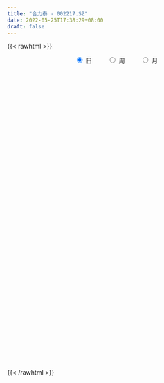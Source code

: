 ```yaml
---
title: "合力泰 - 002217.SZ"
date: 2022-05-25T17:38:29+08:00
draft: false
---
```

{{< rawhtml >}}
    <div style="text-align: center">
        <label style="padding: 1rem;"><input style="margin-right: .5rem" type="radio" name="period" value="D" checked onclick="period_change(this)">日</label>
        <label style="padding: 1rem;"><input style="margin-right: .5rem" type="radio" name="period" value="W" onclick="period_change(this)">周</label>
        <label style="padding: 1rem;"><input style="margin-right: .5rem" type="radio" name="period" value="M" onclick="period_change(this)">月</label>
    </div>
    <div id="chart" style="height: 700px;"></div> 
    <script type="text/javascript">
        const D_v = [324125.64,245985.88,166076.6,234805.6,201798.96,223865.96,178850.96,185901.34,180878.0,350614.13,278882.83,269349.76,351353.01,383219.74,851674.97,376524.95,427883.09,511786.15,764930.4300000001,564383.91,685663.2,391114.85,407056.85,464873.29,397886.84,293383.56,305907.98,228822.42,275827.8,283256.02,337334.53,374611.06,171970.55,164527.03,176061.75,192722.4,199106.0,192312.62,177906.0,232461.45,240661.05,217733.84,220794.0,342595.28,144317.28,237770.0,133100.36,262396.43,431393.86,627460.76,540226.14,413911.22,311196.09,292272.05,357419.88,291521.09,285408.73,210099.15,226001.27,280025.64,245383.11,283726.66,353130.86,465680.34,334903.33,248860.36,306219.98,300099.93,205547.04,207865.36,230311.47,233766.31,207013.04,277506.8,255712.34,217956.54,274881.54,249205.59,208189.0,250579.58,235639.24,268957.0,925254.9,609267.4,412960.33,529114.6899999999,401244.88,339659.74,532889.0,335838.94,251172.83,258759.43,370573.28,452346.1,177432.28,258279.0,162898.32,147320.14,320272.86,184593.0,128293.46,96309.85,120597.5,109554.97,113783.0,133905.38,190034.14,92245.7,136122.0,105281.0,193760.0,126491.58,104092.0,119384.25,137737.58,98372.58,120582.63,155971.99,108675.3,97125.0,196059.49,141301.06,141812.84,198073.0,197695.77,143959.25,183794.42,154142.04,186046.56,163780.26,158893.48,206733.15,269487.96,208140.0,181858.58,207116.78,195637.25,135278.34,177109.7,204577.87,199066.0,279071.51,173200.5,165212.0,152137.54,246187.66,212962.96,221827.54,234765.99,505800.58,390395.94,331144.64,355984.51,232681.0,221083.61,168430.0,232690.0,189325.04,354199.12,374062.42,256094.06,1306309.8300000001,3790643.6499999999,2832074.9500000002,1777648.3999999999,1383914.4099999999,1071776.79,1758932.1499999999,1165511.97,622176.76,942920.2,494972.87,472918.25,551487.78,318969.1,389063.89,289664.66,411668.88,345903.55,411662.72,325693.96,329787.41,217017.37,218246.0,232446.24,242910.91,158682.09,500349.87,328321.91,253752.14,523785.02,307805.18,293807.88,219868.09,233547.04,219923.64,342831.28,233832.98,339275.45,374583.73,205080.0,292774.32,302026.85,303843.75,316961.6,296074.94,192653.42,176694.26,153710.93,131754.0,170751.54,151611.74,133313.0,396858.0,193576.7,161030.41,176888.27,190138.0,197259.46,296727.44,233317.41,184990.0,120446.13,142021.05,229353.18,178870.77,185367.95,156393.67,196174.13,209717.46,345947.27,398099.5,320768.04,253190.65,371794.91,409663.72,203141.05,298354.68,247997.97,306428.66,189624.65,198252.73,134558.07,229968.33,204862.91,161401.36,243646.68,172260.58,226059.53,151617.58]
const D_histogram = [0.0,-0.0012763533,-0.0045592357,-0.0025355198,-0.0043059815,-0.0051610523,-0.0028330799,-0.0011783233,-0.0006677614,0.0035676354,0.0016112324,-0.0015744786,0.001021659,0.0026360885,0.0112026828,0.0128031483,0.0169442421,0.0230602269,0.0364226326,0.042056281,0.0341582179,0.028963919,0.0199269765,0.0191206796,0.0196428194,0.0151818666,0.0077968559,0.0034157025,-0.0058807519,-0.0094609867,-0.0086109838,-0.0177726589,-0.0218396792,-0.0275559048,-0.0313906544,-0.0280299718,-0.0234625016,-0.0202391287,-0.0192574087,-0.0158592253,-0.0123647948,-0.011517747,-0.0129863563,-0.0196288491,-0.0240158701,-0.0228754333,-0.0221071988,-0.0145421957,-0.0037187118,0.0124172754,0.0207980339,0.0174494628,0.011990355,0.0124871938,0.0141098919,0.0169592098,0.01273121,0.0093653194,0.0047803524,-0.0028919585,-0.0101760402,-0.0117063375,-0.0050561358,0.0025552937,0.0065353145,0.0061011743,-0.0015580604,-0.0082353705,-0.0100993636,-0.0126547907,-0.0122899095,-0.0139148119,-0.0141172709,-0.0114708506,-0.012894983,-0.0110228236,-0.0077958075,-0.0089764039,-0.0090081986,-0.0089359251,-0.0094200223,-0.0063769347,0.0108572908,0.022018168,0.0242698963,0.03161319,0.0295654218,0.0299677761,0.0279873651,0.0207244507,0.0181421839,0.012205907,0.0095561844,-0.0043181768,-0.0130035855,-0.0230571311,-0.0263686802,-0.0245826033,-0.0164481503,-0.0149344174,-0.0125103241,-0.0108905493,-0.0117495252,-0.011537619,-0.0112774931,-0.0122514299,-0.0126435212,-0.0119833751,-0.0125855303,-0.0107277374,-0.0156973309,-0.0201826697,-0.0189779447,-0.0129503438,-0.0124826143,-0.0097521835,-0.0076389719,-0.0021769286,0.0038263765,0.0066546265,0.0124347979,0.0165429457,0.0199882174,0.0240682006,0.0225336831,0.0226146015,0.0191850223,0.0175202487,0.0138180759,0.0109160104,0.0080045114,0.0033069513,-0.004824067,-0.0089262844,-0.0089915843,-0.0065027056,-0.0063576274,-0.0057601829,-0.0061737476,-0.0071852424,-0.007225754,-0.002171843,0.0007097558,0.0020771158,0.0036953199,0.0060156736,0.0086407734,0.0100232227,0.0105314876,0.017461126,0.0209925535,0.0240756086,0.0221939041,0.0185247953,0.0164382018,0.0128627082,0.0136175307,0.013825022,0.0161997762,0.0165806346,0.0137394719,0.0332471444,0.0682169391,0.0732370161,0.0711804637,0.0569758707,0.0453445394,0.0498723489,0.0373739517,0.0262610412,0.0037756972,-0.0131803752,-0.0276664309,-0.0461636542,-0.0533365954,-0.0644012932,-0.0656912758,-0.0568082498,-0.0450760477,-0.0346230277,-0.0267171792,-0.0258668054,-0.0243188757,-0.0223594488,-0.0170029749,-0.0161411063,-0.0136375243,-0.0006324579,0.0048727206,0.0079301246,0.0028931961,0.0006984665,-0.0008777219,-0.0032579469,-0.007286279,-0.0095671274,-0.0157167287,-0.0213802889,-0.0289462914,-0.0340512278,-0.0328011604,-0.0288350232,-0.0271377563,-0.035185991,-0.0316096501,-0.0259680966,-0.0179923075,-0.0127596205,-0.0069387746,-0.0023149588,-0.0037839433,-0.0045189094,-0.0034686262,-0.0096428314,-0.0097887398,-0.0099553291,-0.0081889278,-0.003370369,-0.003903635,-0.006478116,-0.0127349742,-0.0107320283,-0.0112906542,-0.0082943928,-0.0032081612,-0.0009003534,0.0040143018,0.0058288582,0.0036773956,0.0004208641,-0.0154839057,-0.0352564179,-0.0403818758,-0.0378806503,-0.0191567687,-0.0148152507,-0.0164912591,-0.0090499575,-0.0032835045,-0.0007761471,0.0001969781,0.0027097209,0.0041350383,0.0067091663,0.0104912916,0.0148083891,0.0223916194,0.0283825547,0.0240622532,0.0230233523]
const D_fast = [0.0,-0.0015954416,-0.006018133,-0.0046282971,-0.0074752541,-0.009620588,-0.0080008856,-0.0066407098,-0.0062970882,-0.0011697825,-0.0027233774,-0.0063027082,-0.0034511558,-0.0011777041,0.0101895609,0.0149908134,0.0233679678,0.0352490093,0.0577170731,0.0738647918,0.0745062831,0.076552964,0.0724977657,0.0764716386,0.0819044833,0.0812389972,0.0758032004,0.0722759727,0.0615093302,0.0555638487,0.0542611057,0.040656266,0.0311293258,0.0185241239,0.0068417108,0.0031949004,0.0018967453,0.000060336,-0.0037722962,-0.0043389191,-0.0039356873,-0.0059680762,-0.0106832747,-0.0222329797,-0.0326239682,-0.0372023897,-0.0419609549,-0.0380315008,-0.0281376948,-0.0088973888,0.0046828782,0.0056966728,0.0032351538,0.006853791,0.0120039622,0.0190930824,0.0180478851,0.0170233244,0.0136334455,0.005238145,-0.0045899468,-0.0090468284,-0.0036606607,0.0045895922,0.0102034417,0.0112945951,0.0032458453,-0.0054903074,-0.0098791415,-0.0155982663,-0.0183058624,-0.0234094678,-0.0271412445,-0.0273625368,-0.032010415,-0.0328939616,-0.0316158973,-0.0350405946,-0.037324439,-0.0394861468,-0.0423252496,-0.0408763956,-0.0209278474,-0.0042624282,0.0040567741,0.0193033654,0.0246469526,0.0325412509,0.0375576812,0.0354758794,0.0374291587,0.0345443585,0.034283682,0.0193297766,0.0073934715,-0.0084243569,-0.018328076,-0.0226876499,-0.0186652346,-0.0208851059,-0.0215885937,-0.0226914562,-0.0264878134,-0.0291603119,-0.0317195594,-0.0357563537,-0.0393093252,-0.0416450229,-0.0453935607,-0.0462177021,-0.0551116283,-0.0646426346,-0.0681823957,-0.0653923808,-0.0680453049,-0.06775292,-0.0675494513,-0.0626316401,-0.0556717409,-0.0511798343,-0.0422909634,-0.0340470792,-0.0256047531,-0.0155077198,-0.0114088166,-0.0056742478,-0.0043075714,-0.0015922828,-0.0018399366,-0.0020129995,-0.0029233707,-0.0067941929,-0.016131228,-0.0224650165,-0.0247782124,-0.0239150102,-0.0253593388,-0.02620194,-0.0281589417,-0.030966747,-0.0328136971,-0.0283027469,-0.0252437091,-0.0233570702,-0.0208150361,-0.0169907639,-0.0122054708,-0.0083172158,-0.0051760791,0.0061188409,0.0148984068,0.024000364,0.0276671355,0.0286292256,0.0306521824,0.030292366,0.0344515711,0.0381153179,0.0445400162,0.0490660332,0.0496597384,0.0774791971,0.1295032265,0.1528325576,0.1685711211,0.1686104958,0.1683152993,0.1853111961,0.1821562868,0.1776086366,0.1560672168,0.1358160507,0.1144133872,0.0843752505,0.0638681604,0.0367031393,0.0189903377,0.0136713012,0.0141344915,0.0159317546,0.0171583082,0.0115419807,0.0070101915,0.0033797562,0.0044854863,0.0013120784,0.0004062793,0.0132532312,0.0199765898,0.025016525,0.0207028956,0.0186827826,0.0168871637,0.0136924519,0.0078425501,0.0031699199,-0.0069088636,-0.017917496,-0.0327200714,-0.0463378148,-0.0532880375,-0.056530656,-0.0616178283,-0.0784625606,-0.0827886323,-0.0836391029,-0.0801613907,-0.0781186088,-0.0740324566,-0.0699873805,-0.0724023508,-0.0742670443,-0.0740839176,-0.0826688307,-0.0852619241,-0.0879173457,-0.0881981763,-0.0842222097,-0.0857313845,-0.0899253945,-0.0993659962,-0.1000460574,-0.1034273468,-0.1025046836,-0.0982204924,-0.0961377728,-0.0902195422,-0.0869477712,-0.0881798849,-0.0913312004,-0.1111069467,-0.1396935633,-0.1549144902,-0.1618834273,-0.1479487378,-0.1473110325,-0.1531098556,-0.1479310435,-0.1429854665,-0.1406721459,-0.1396497763,-0.1364596031,-0.1340005262,-0.1297491066,-0.1233441584,-0.1153249636,-0.1021438285,-0.0890572545,-0.0873619927,-0.0826450556]
const D_slow = [0.0,-0.0003190883,-0.0014588972,-0.0020927772,-0.0031692726,-0.0044595357,-0.0051678057,-0.0054623865,-0.0056293268,-0.004737418,-0.0043346099,-0.0047282295,-0.0044728148,-0.0038137926,-0.0010131219,0.0021876651,0.0064237256,0.0121887824,0.0212944405,0.0318085108,0.0403480652,0.047589045,0.0525707891,0.057350959,0.0622616639,0.0660571305,0.0680063445,0.0688602701,0.0673900822,0.0650248355,0.0628720895,0.0584289248,0.052969005,0.0460800288,0.0382323652,0.0312248722,0.0253592468,0.0202994647,0.0154851125,0.0115203062,0.0084291075,0.0055496707,0.0023030817,-0.0026041306,-0.0086080981,-0.0143269564,-0.0198537561,-0.0234893051,-0.024418983,-0.0213146642,-0.0161151557,-0.01175279,-0.0087552012,-0.0056334028,-0.0021059298,0.0021338727,0.0053166751,0.007658005,0.0088530931,0.0081301035,0.0055860934,0.0026595091,0.0013954751,0.0020342985,0.0036681272,0.0051934208,0.0048039057,0.002745063,0.0002202221,-0.0029434755,-0.0060159529,-0.0094946559,-0.0130239736,-0.0158916863,-0.019115432,-0.0218711379,-0.0238200898,-0.0260641908,-0.0283162404,-0.0305502217,-0.0329052273,-0.0344994609,-0.0317851382,-0.0262805962,-0.0202131222,-0.0123098246,-0.0049184692,0.0025734748,0.0095703161,0.0147514288,0.0192869747,0.0223384515,0.0247274976,0.0236479534,0.020397057,0.0146327742,0.0080406042,0.0018949534,-0.0022170842,-0.0059506885,-0.0090782696,-0.0118009069,-0.0147382882,-0.017622693,-0.0204420662,-0.0235049237,-0.026665804,-0.0296616478,-0.0328080304,-0.0354899647,-0.0394142975,-0.0444599649,-0.049204451,-0.052442037,-0.0555626906,-0.0580007365,-0.0599104794,-0.0604547116,-0.0594981174,-0.0578344608,-0.0547257613,-0.0505900249,-0.0455929706,-0.0395759204,-0.0339424996,-0.0282888493,-0.0234925937,-0.0191125315,-0.0156580125,-0.0129290099,-0.0109278821,-0.0101011442,-0.011307161,-0.0135387321,-0.0157866282,-0.0174123046,-0.0190017114,-0.0204417571,-0.021985194,-0.0237815046,-0.0255879431,-0.0261309039,-0.0259534649,-0.025434186,-0.024510356,-0.0230064376,-0.0208462442,-0.0183404386,-0.0157075667,-0.0113422852,-0.0060941468,-0.0000752446,0.0054732314,0.0101044302,0.0142139807,0.0174296577,0.0208340404,0.0242902959,0.02834024,0.0324853986,0.0359202666,0.0442320527,0.0612862874,0.0795955415,0.0973906574,0.1116346251,0.1229707599,0.1354388471,0.1447823351,0.1513475954,0.1522915197,0.1489964259,0.1420798181,0.1305389046,0.1172047558,0.1011044325,0.0846816135,0.070479551,0.0592105391,0.0505547822,0.0438754874,0.0374087861,0.0313290671,0.0257392049,0.0214884612,0.0174531846,0.0140438036,0.0138856891,0.0151038693,0.0170864004,0.0178096994,0.0179843161,0.0177648856,0.0169503989,0.0151288291,0.0127370473,0.0088078651,0.0034627929,-0.00377378,-0.0122865869,-0.020486877,-0.0276956328,-0.0344800719,-0.0432765697,-0.0511789822,-0.0576710063,-0.0621690832,-0.0653589883,-0.067093682,-0.0676724217,-0.0686184075,-0.0697481349,-0.0706152914,-0.0730259993,-0.0754731842,-0.0779620165,-0.0800092485,-0.0808518407,-0.0818277495,-0.0834472785,-0.086631022,-0.0893140291,-0.0921366926,-0.0942102908,-0.0950123311,-0.0952374195,-0.094233844,-0.0927766294,-0.0918572805,-0.0917520645,-0.0956230409,-0.1044371454,-0.1145326144,-0.1240027769,-0.1287919691,-0.1324957818,-0.1366185966,-0.1388810859,-0.1397019621,-0.1398959988,-0.1398467543,-0.1391693241,-0.1381355645,-0.1364582729,-0.13383545,-0.1301333527,-0.1245354479,-0.1174398092,-0.1114242459,-0.1056684078]
const D_data = [['2021-05-14', 3.38, 3.44, 3.37, 3.47],['2021-05-17', 3.43, 3.42, 3.41, 3.47],['2021-05-18', 3.36, 3.38, 3.35, 3.41],['2021-05-19', 3.37, 3.44, 3.35, 3.45],['2021-05-20', 3.38, 3.39, 3.36, 3.41],['2021-05-21', 3.39, 3.39, 3.38, 3.46],['2021-05-24', 3.38, 3.43, 3.36, 3.45],['2021-05-25', 3.42, 3.43, 3.39, 3.44],['2021-05-26', 3.44, 3.42, 3.4, 3.45],['2021-05-27', 3.4, 3.48, 3.39, 3.52],['2021-05-28', 3.48, 3.41, 3.4, 3.51],['2021-05-31', 3.4, 3.38, 3.35, 3.47],['2021-06-01', 3.37, 3.45, 3.32, 3.46],['2021-06-02', 3.44, 3.45, 3.41, 3.53],['2021-06-03', 3.46, 3.57, 3.45, 3.71],['2021-06-04', 3.57, 3.52, 3.5, 3.57],['2021-06-07', 3.54, 3.58, 3.51, 3.59],['2021-06-08', 3.57, 3.65, 3.54, 3.69],['2021-06-09', 3.64, 3.82, 3.62, 3.83],['2021-06-10', 3.8, 3.81, 3.74, 3.87],['2021-06-11', 3.81, 3.67, 3.62, 3.83],['2021-06-15', 3.65, 3.7, 3.61, 3.76],['2021-06-16', 3.65, 3.64, 3.56, 3.74],['2021-06-17', 3.65, 3.74, 3.57, 3.76],['2021-06-18', 3.74, 3.78, 3.71, 3.82],['2021-06-21', 3.77, 3.73, 3.72, 3.84],['2021-06-22', 3.72, 3.68, 3.64, 3.73],['2021-06-23', 3.67, 3.7, 3.65, 3.73],['2021-06-24', 3.69, 3.61, 3.6, 3.71],['2021-06-25', 3.6, 3.65, 3.56, 3.67],['2021-06-28', 3.63, 3.7, 3.63, 3.8],['2021-06-29', 3.65, 3.55, 3.51, 3.67],['2021-06-30', 3.53, 3.57, 3.52, 3.59],['2021-07-01', 3.58, 3.51, 3.51, 3.59],['2021-07-02', 3.5, 3.49, 3.46, 3.51],['2021-07-05', 3.5, 3.56, 3.48, 3.58],['2021-07-06', 3.55, 3.58, 3.55, 3.61],['2021-07-07', 3.56, 3.57, 3.55, 3.61],['2021-07-08', 3.56, 3.54, 3.5, 3.58],['2021-07-09', 3.51, 3.57, 3.49, 3.58],['2021-07-12', 3.59, 3.58, 3.56, 3.65],['2021-07-13', 3.57, 3.55, 3.51, 3.58],['2021-07-14', 3.55, 3.51, 3.51, 3.58],['2021-07-15', 3.5, 3.41, 3.35, 3.51],['2021-07-16', 3.39, 3.39, 3.38, 3.44],['2021-07-19', 3.38, 3.43, 3.32, 3.44],['2021-07-20', 3.39, 3.41, 3.38, 3.43],['2021-07-21', 3.41, 3.5, 3.4, 3.52],['2021-07-22', 3.5, 3.58, 3.48, 3.65],['2021-07-23', 3.58, 3.72, 3.58, 3.73],['2021-07-26', 3.75, 3.7, 3.63, 3.81],['2021-07-27', 3.72, 3.58, 3.57, 3.74],['2021-07-28', 3.55, 3.54, 3.45, 3.63],['2021-07-29', 3.59, 3.61, 3.54, 3.64],['2021-07-30', 3.58, 3.64, 3.57, 3.69],['2021-08-02', 3.65, 3.68, 3.61, 3.71],['2021-08-03', 3.68, 3.6, 3.59, 3.69],['2021-08-04', 3.59, 3.6, 3.57, 3.64],['2021-08-05', 3.6, 3.57, 3.53, 3.63],['2021-08-06', 3.55, 3.5, 3.48, 3.59],['2021-08-09', 3.51, 3.46, 3.46, 3.53],['2021-08-10', 3.47, 3.5, 3.43, 3.52],['2021-08-11', 3.5, 3.61, 3.48, 3.62],['2021-08-12', 3.61, 3.66, 3.59, 3.68],['2021-08-13', 3.64, 3.65, 3.59, 3.69],['2021-08-16', 3.65, 3.61, 3.59, 3.65],['2021-08-17', 3.59, 3.5, 3.49, 3.6],['2021-08-18', 3.5, 3.47, 3.43, 3.52],['2021-08-19', 3.46, 3.5, 3.43, 3.51],['2021-08-20', 3.5, 3.47, 3.43, 3.53],['2021-08-23', 3.46, 3.49, 3.44, 3.5],['2021-08-24', 3.49, 3.45, 3.44, 3.49],['2021-08-25', 3.44, 3.45, 3.4, 3.46],['2021-08-26', 3.43, 3.48, 3.42, 3.51],['2021-08-27', 3.46, 3.42, 3.41, 3.47],['2021-08-30', 3.42, 3.45, 3.41, 3.49],['2021-08-31', 3.41, 3.47, 3.35, 3.48],['2021-09-01', 3.45, 3.41, 3.39, 3.47],['2021-09-02', 3.4, 3.41, 3.37, 3.43],['2021-09-03', 3.42, 3.4, 3.38, 3.45],['2021-09-06', 3.4, 3.38, 3.37, 3.41],['2021-09-07', 3.39, 3.42, 3.37, 3.44],['2021-09-08', 3.42, 3.65, 3.4, 3.66],['2021-09-09', 3.65, 3.66, 3.61, 3.7],['2021-09-10', 3.66, 3.6, 3.56, 3.68],['2021-09-13', 3.58, 3.71, 3.54, 3.73],['2021-09-14', 3.72, 3.63, 3.62, 3.74],['2021-09-15', 3.63, 3.68, 3.62, 3.74],['2021-09-16', 3.7, 3.67, 3.65, 3.77],['2021-09-17', 3.64, 3.6, 3.54, 3.67],['2021-09-22', 3.55, 3.65, 3.55, 3.66],['2021-09-23', 3.67, 3.6, 3.6, 3.68],['2021-09-24', 3.63, 3.63, 3.57, 3.69],['2021-09-27', 3.63, 3.45, 3.43, 3.68],['2021-09-28', 3.45, 3.45, 3.43, 3.49],['2021-09-29', 3.43, 3.37, 3.37, 3.45],['2021-09-30', 3.39, 3.4, 3.37, 3.42],['2021-10-08', 3.42, 3.44, 3.42, 3.46],['2021-10-11', 3.45, 3.53, 3.43, 3.58],['2021-10-12', 3.55, 3.46, 3.43, 3.57],['2021-10-13', 3.46, 3.47, 3.42, 3.49],['2021-10-14', 3.49, 3.46, 3.45, 3.5],['2021-10-15', 3.46, 3.42, 3.42, 3.47],['2021-10-18', 3.41, 3.42, 3.4, 3.43],['2021-10-19', 3.42, 3.41, 3.39, 3.43],['2021-10-20', 3.41, 3.38, 3.37, 3.41],['2021-10-21', 3.4, 3.37, 3.36, 3.45],['2021-10-22', 3.37, 3.37, 3.36, 3.39],['2021-10-25', 3.37, 3.34, 3.32, 3.37],['2021-10-26', 3.34, 3.36, 3.33, 3.37],['2021-10-27', 3.36, 3.25, 3.25, 3.36],['2021-10-28', 3.23, 3.21, 3.19, 3.26],['2021-10-29', 3.22, 3.25, 3.19, 3.27],['2021-11-01', 3.26, 3.31, 3.24, 3.32],['2021-11-02', 3.32, 3.24, 3.22, 3.33],['2021-11-03', 3.24, 3.26, 3.23, 3.27],['2021-11-04', 3.26, 3.25, 3.22, 3.27],['2021-11-05', 3.25, 3.3, 3.25, 3.33],['2021-11-08', 3.3, 3.33, 3.27, 3.33],['2021-11-09', 3.33, 3.31, 3.29, 3.33],['2021-11-10', 3.31, 3.37, 3.29, 3.37],['2021-11-11', 3.35, 3.38, 3.34, 3.39],['2021-11-12', 3.38, 3.4, 3.37, 3.41],['2021-11-15', 3.38, 3.44, 3.38, 3.45],['2021-11-16', 3.44, 3.39, 3.37, 3.47],['2021-11-17', 3.38, 3.42, 3.36, 3.42],['2021-11-18', 3.4, 3.38, 3.37, 3.44],['2021-11-19', 3.37, 3.4, 3.35, 3.41],['2021-11-22', 3.4, 3.37, 3.36, 3.41],['2021-11-23', 3.39, 3.37, 3.35, 3.4],['2021-11-24', 3.36, 3.36, 3.34, 3.38],['2021-11-25', 3.36, 3.32, 3.31, 3.37],['2021-11-26', 3.32, 3.24, 3.24, 3.32],['2021-11-29', 3.21, 3.25, 3.2, 3.29],['2021-11-30', 3.25, 3.28, 3.25, 3.31],['2021-12-01', 3.28, 3.31, 3.25, 3.32],['2021-12-02', 3.34, 3.28, 3.27, 3.35],['2021-12-03', 3.28, 3.28, 3.26, 3.3],['2021-12-06', 3.29, 3.26, 3.25, 3.3],['2021-12-07', 3.26, 3.24, 3.22, 3.28],['2021-12-08', 3.25, 3.24, 3.23, 3.26],['2021-12-09', 3.25, 3.31, 3.23, 3.31],['2021-12-10', 3.31, 3.3, 3.27, 3.32],['2021-12-13', 3.29, 3.29, 3.27, 3.3],['2021-12-14', 3.28, 3.3, 3.26, 3.3],['2021-12-15', 3.29, 3.32, 3.28, 3.36],['2021-12-16', 3.31, 3.34, 3.3, 3.35],['2021-12-17', 3.34, 3.34, 3.32, 3.36],['2021-12-20', 3.32, 3.34, 3.32, 3.39],['2021-12-21', 3.35, 3.45, 3.34, 3.48],['2021-12-22', 3.45, 3.45, 3.4, 3.49],['2021-12-23', 3.45, 3.48, 3.43, 3.5],['2021-12-24', 3.48, 3.44, 3.43, 3.54],['2021-12-27', 3.44, 3.42, 3.4, 3.46],['2021-12-28', 3.41, 3.44, 3.41, 3.52],['2021-12-29', 3.46, 3.42, 3.41, 3.46],['2021-12-30', 3.42, 3.48, 3.42, 3.49],['2021-12-31', 3.48, 3.49, 3.45, 3.51],['2022-01-04', 3.5, 3.54, 3.47, 3.56],['2022-01-05', 3.57, 3.54, 3.48, 3.57],['2022-01-06', 3.52, 3.51, 3.51, 3.55],['2022-01-07', 3.53, 3.86, 3.5, 3.86],['2022-01-10', 3.97, 4.25, 3.88, 4.25],['2022-01-11', 4.14, 4.05, 3.99, 4.26],['2022-01-12', 3.98, 4.04, 3.93, 4.14],['2022-01-13', 4.01, 3.91, 3.9, 4.05],['2022-01-14', 3.89, 3.93, 3.87, 4.02],['2022-01-17', 3.9, 4.17, 3.9, 4.2],['2022-01-18', 4.1, 3.99, 3.96, 4.14],['2022-01-19', 3.94, 3.99, 3.92, 4.02],['2022-01-20', 3.99, 3.79, 3.77, 3.99],['2022-01-21', 3.75, 3.77, 3.71, 3.85],['2022-01-24', 3.75, 3.72, 3.69, 3.79],['2022-01-25', 3.73, 3.57, 3.56, 3.75],['2022-01-26', 3.61, 3.62, 3.55, 3.64],['2022-01-27', 3.63, 3.49, 3.48, 3.64],['2022-01-28', 3.52, 3.54, 3.46, 3.57],['2022-02-07', 3.58, 3.65, 3.56, 3.67],['2022-02-08', 3.64, 3.71, 3.61, 3.72],['2022-02-09', 3.68, 3.73, 3.67, 3.81],['2022-02-10', 3.73, 3.73, 3.69, 3.77],['2022-02-11', 3.71, 3.65, 3.64, 3.73],['2022-02-14', 3.65, 3.65, 3.63, 3.71],['2022-02-15', 3.67, 3.65, 3.63, 3.7],['2022-02-16', 3.68, 3.7, 3.66, 3.73],['2022-02-17', 3.69, 3.65, 3.64, 3.71],['2022-02-18', 3.63, 3.67, 3.62, 3.68],['2022-02-21', 3.69, 3.84, 3.66, 3.84],['2022-02-22', 3.8, 3.8, 3.75, 3.82],['2022-02-23', 3.8, 3.8, 3.77, 3.83],['2022-02-24', 3.8, 3.7, 3.64, 3.87],['2022-02-25', 3.75, 3.72, 3.71, 3.81],['2022-02-28', 3.72, 3.72, 3.63, 3.75],['2022-03-01', 3.76, 3.7, 3.68, 3.76],['2022-03-02', 3.67, 3.66, 3.65, 3.7],['2022-03-03', 3.69, 3.66, 3.64, 3.7],['2022-03-04', 3.65, 3.58, 3.55, 3.65],['2022-03-07', 3.56, 3.54, 3.52, 3.59],['2022-03-08', 3.53, 3.46, 3.41, 3.56],['2022-03-09', 3.46, 3.43, 3.26, 3.49],['2022-03-10', 3.47, 3.47, 3.46, 3.52],['2022-03-11', 3.42, 3.49, 3.23, 3.49],['2022-03-14', 3.49, 3.45, 3.4, 3.55],['2022-03-15', 3.39, 3.28, 3.27, 3.47],['2022-03-16', 3.37, 3.38, 3.2, 3.4],['2022-03-17', 3.43, 3.4, 3.36, 3.45],['2022-03-18', 3.38, 3.44, 3.37, 3.45],['2022-03-21', 3.45, 3.42, 3.39, 3.47],['2022-03-22', 3.39, 3.44, 3.39, 3.47],['2022-03-23', 3.43, 3.44, 3.41, 3.45],['2022-03-24', 3.42, 3.36, 3.35, 3.42],['2022-03-25', 3.36, 3.35, 3.34, 3.4],['2022-03-28', 3.33, 3.36, 3.3, 3.38],['2022-03-29', 3.31, 3.24, 3.23, 3.33],['2022-03-30', 3.25, 3.28, 3.21, 3.28],['2022-03-31', 3.26, 3.26, 3.25, 3.3],['2022-04-01', 3.25, 3.27, 3.23, 3.27],['2022-04-06', 3.27, 3.31, 3.25, 3.32],['2022-04-07', 3.3, 3.24, 3.24, 3.32],['2022-04-08', 3.24, 3.19, 3.16, 3.26],['2022-04-11', 3.18, 3.1, 3.09, 3.18],['2022-04-12', 3.1, 3.17, 3.08, 3.17],['2022-04-13', 3.16, 3.12, 3.11, 3.16],['2022-04-14', 3.14, 3.15, 3.12, 3.16],['2022-04-15', 3.18, 3.18, 3.14, 3.21],['2022-04-18', 3.18, 3.15, 3.1, 3.19],['2022-04-19', 3.16, 3.19, 3.15, 3.21],['2022-04-20', 3.2, 3.16, 3.15, 3.21],['2022-04-21', 3.15, 3.1, 3.09, 3.17],['2022-04-22', 3.09, 3.06, 3.04, 3.12],['2022-04-25', 3.03, 2.83, 2.82, 3.04],['2022-04-26', 2.85, 2.65, 2.62, 2.87],['2022-04-27', 2.61, 2.72, 2.55, 2.72],['2022-04-28', 2.7, 2.76, 2.69, 2.83],['2022-04-29', 2.77, 2.98, 2.76, 3.0],['2022-05-05', 2.87, 2.83, 2.79, 2.88],['2022-05-06', 2.77, 2.73, 2.73, 2.78],['2022-05-09', 2.73, 2.83, 2.71, 2.95],['2022-05-10', 2.78, 2.82, 2.76, 2.83],['2022-05-11', 2.81, 2.78, 2.77, 2.84],['2022-05-12', 2.77, 2.75, 2.73, 2.79],['2022-05-13', 2.76, 2.76, 2.72, 2.79],['2022-05-16', 2.78, 2.74, 2.73, 2.79],['2022-05-17', 2.74, 2.75, 2.69, 2.79],['2022-05-18', 2.74, 2.77, 2.71, 2.79],['2022-05-19', 2.75, 2.79, 2.73, 2.79],['2022-05-20', 2.81, 2.86, 2.78, 2.87],['2022-05-23', 2.87, 2.88, 2.84, 2.89],['2022-05-24', 2.88, 2.76, 2.76, 2.92],['2022-05-25', 2.76, 2.79, 2.73, 2.8]]
const W_v = [652456.16,656763.21,624691.4300000001,856704.85,607001.23,626697.0999999999,581876.6900000001,885496.63,772079.1699999999,806011.8800000001,438596.8100000001,712223.9800000001,1951754.8,1336802.27,1486042.5899999999,1063864.1200000001,954425.3500000001,869498.96,642925.35,698035.5,2149816.1899999999,1414438.98,1861714.21,1358378.9199999999,864802.02,663899.23,742707.8699999999,1166559.49,832333.1699999999,978808.15,752337.09,1110361.77,979421.26,643356.7400000001,997475.1799999999,949870.17,301944.93,178874.39,1177039.1399999999,1356581.48,975641.09,876646.4100000001,694074.28,796069.52,1386117.5099999998,1239049.6499999999,1052098.99,536952.72,871377.1200000001,665830.4600000001,784032.0599999999,559230.42,714015.7,452761.97,780568.5800000001,1129247.21,1093761.79,1094192.6000000001,1091937.1499999999,1491805.3099999998,674003.9,716886.8099999999,1005552.59,2866133.0099999998,1549592.8300000001,1851143.5600000001,2661064.3999999999,4153122.1499999999,3219967.1999999997,2687262.6200000001,3662203.6800000002,4192156.1399999997,3541040.6499999999,2754102.5800000001,2538419.0,1950875.5,7640171.3600000003,8042409.0300000003,6691575.6300000008,5983954.8600000003,10146160.0500000007,10323181.0,7877184.6600000011,9601050.7599999998,8847147.8499999996,4086509.2999999998,4958351.5800000001,4483337.71,4135278.4299999997,3231355.2000000002,2636072.7799999998,878771.5700000001,2109607.23,1887294.9400000002,2190663.1499999999,2054482.3700000001,3068007.0099999998,2949233.7599999998,1788719.54,1723523.99,2195645.5899999999,1212157.6799999999,1075780.9399999999,1664589.4400000002,1922307.9099999999,1518743.73,3335802.7400000002,3995882.6799999997,2434572.1799999997,3870218.79,5257971.0899999999,4601744.71,4298276.3499999996,475881.37,1506637.6000000001,1758084.6199999999,1886552.1799999999,1472555.8600000001,1708663.8199999998,2033491.3599999999,3115876.2000000002,2114721.3900000001,2151713.6699999999,3255656.8599999999,6559152.1299999999,3411928.6799999997,2532215.8199999998,3828094.3499999996,5167165.0599999996,4295711.9399999995,3958594.9899999998,4288548.5600000005,8532562.4100000001,11862475.8300000001,9260472.8899999987,6489329.9700000007,5128068.9500000002,3676045.2700000005,2460210.8599999994,2334924.9100000001,2239796.1400000001,2461286.27,2320269.7300000004,1772295.0700000003,2792674.3000000003,3360250.96,1948169.27,4222784.0199999996,3631624.0699999998,2956239.9700000002,1916220.2599999998,4767601.6699999999,6697469.4099999992,6994729.9100000001,4579592.9900000002,2984849.0099999998,3017522.7700000005,2260813.6200000001,2633476.8699999996,2249513.4399999999,2319475.1399999997,5000041.5099999998,2042591.1100000001,1484363.77,644043.4399999999,261305.3,1581410.4299999999,968869.85,1560546.3300000001,1662767.75,1270601.1499999999,961467.6100000001,1989853.9400000002,1824872.3900000001,1187641.47,1170173.5600000001,1540952.97,1570477.27,1586578.4300000002,1438933.8999999999,1180865.0700000001,1230649.78,2117424.0800000001,832129.5599999999,1040894.8600000001,1780447.8600000001,1536572.9700000002,1537155.25,1113684.2,950538.8899999999,1053937.77,551790.0699999999,829540.8300000001,1019846.8799999999,958744.58,682153.85,1058749.1600000001,1072533.0,1175127.26,2232122.4300000002,2954646.7800000003,1660931.8300000001,1387197.78,1224504.9200000002,994508.47,1166101.45,1692121.4099999999,1915025.3799999999,1293055.8800000001,1682824.3,1268592.6699999999,1204309.9600000002,1200812.25,2452078.8700000001,2138747.25,880505.54,1050955.7,147320.14,850066.6699999999,639523.1899999999,665746.58,632049.03,684973.6899999999,877664.4800000001,984941.4100000001,928030.95,1033025.5800000001,998327.7000000001,1818091.6599999999,1044209.65,2290665.4300000002,10856058.1999999993,4984513.9500000002,2022103.6799999999,1824716.5199999998,1069302.6100000001,1914014.1199999999,1309977.9300000002,1445546.4800000002,1411560.5599999998,784522.47,1061666.3799999999,684124.8999999999,910127.77,926523.98,1689800.3699999999,612804.77,1240658.6900000002,974437.3500000001,549937.6899999999]
const W_histogram = [0.0,0.0457700285,0.0826116858,0.1086105582,0.1437527914,0.1448355375,0.1047447278,0.0701810201,0.0714553461,0.0209787764,-0.0179566288,-0.0061905155,0.0731149425,0.1383918633,0.1836081373,0.2040616528,0.1999329435,0.1914402812,0.158280733,0.1141650487,0.1793598106,0.1267743636,0.1376490499,0.0507180833,-0.0623458983,-0.0966820434,-0.0990980324,-0.1344423207,-0.1349720708,-0.1798114406,-0.1919780549,-0.2409008675,-0.2809088744,-0.2755902383,-0.2515509448,-0.2534598497,-0.2245530051,-0.1905005724,-0.1401510884,-0.0630998333,-0.0171015513,-0.0305531303,-0.0322202589,0.0075277421,0.0849241279,0.1045433396,0.0647352964,0.0523195144,0.07328428,0.0781610154,0.0574720887,0.0091724865,-0.0225682949,-0.0741940177,-0.1786762036,-0.2188569899,-0.2662840441,-0.2700215652,-0.2587295566,-0.2046174135,-0.202311595,-0.1842352043,-0.1845305844,-0.2438065062,-0.2613887442,-0.2822021087,-0.3272571832,-0.333976409,-0.2985338639,-0.2164190855,-0.1775621001,-0.1018970045,-0.0642548602,-0.033987818,-0.0262472881,-0.0109037399,0.0771190837,0.1378378772,0.1949596828,0.2306379946,0.3027849105,0.3756782701,0.3926761231,0.413186475,0.3929169128,0.3667952859,0.3110674694,0.2862651691,0.2033429933,0.1590899944,0.0862055483,0.0229440966,-0.0385842662,-0.1007545982,-0.1314780225,-0.1330121218,-0.1120893303,-0.0886473136,-0.0526809257,-0.0478100224,-0.0379993564,-0.0475437015,-0.0503843759,-0.0347835019,-0.0204302878,-0.0323325726,0.0035176736,0.0337471167,0.0270362859,0.0660597857,0.1290061131,0.1576276678,0.1469976305,0.117061167,0.0922105388,0.0494124659,0.0235338139,-0.0012350582,-0.0271788396,-0.0403755308,-0.0746462979,-0.0788755765,-0.0549841524,-0.0298339827,0.0120025349,0.0252352991,0.0471025453,0.0731344259,0.1116686581,0.121468966,0.0870629941,0.0741944522,0.142020099,0.1873082914,0.2175775969,0.1842690892,0.1333950611,0.0605362797,-0.0008248184,-0.044772827,-0.0639710315,-0.0804740202,-0.1037671466,-0.1019128742,-0.1114755837,-0.1439484973,-0.159534985,-0.145577105,-0.1293727362,-0.1027933094,-0.0797598485,-0.0377405196,0.0197737601,0.0112196849,-0.0063109682,-0.004922061,-0.010243453,-0.0028758348,0.0012163382,0.0062291181,0.016647354,0.0190205383,0.0174598355,0.0083700555,-0.0030668501,-0.0019666476,-0.0064633301,-0.014217577,-0.0491017725,-0.0658647089,-0.0696025547,-0.0635455905,-0.0432258156,-0.0315256557,-0.0417240078,-0.0522546783,-0.0725333316,-0.0651464645,-0.0629943173,-0.0589870203,-0.0602743436,-0.0665899011,-0.0959958671,-0.1055671419,-0.0789897066,-0.0564952252,-0.0222940548,-0.0073863166,-0.0015069214,0.0054288533,0.0152034944,0.0230195442,0.0361657335,0.035926761,0.0374396976,0.04626782,0.0565600141,0.0600814714,0.0635048601,0.0722861709,0.0863533444,0.1002466465,0.0977579378,0.0829944243,0.0764383069,0.058603298,0.0670472788,0.0652017174,0.0530259498,0.0533999487,0.0404387541,0.028002894,0.0183989173,0.0250713179,0.0287749827,0.0322726952,0.0187918162,0.012563714,0.0073503039,0.0011148962,-0.0099039871,-0.0124718561,-0.0063888721,-0.0015697859,-0.0080027591,-0.0083693055,-0.006171596,-0.0011914486,0.0091033848,0.0189780566,0.0484501302,0.0694047741,0.0690861307,0.0508258091,0.0438593908,0.0384934093,0.0362386398,0.0238441652,0.0088805961,-0.0043763506,-0.0184114004,-0.0315182698,-0.0432844533,-0.0490276277,-0.057602829,-0.0648195687,-0.0815078035,-0.0852030445,-0.0758993866,-0.0696119965]
const W_fast = [0.0,0.0572125356,0.1147071144,0.1678586264,0.2389390574,0.2762306879,0.2623260601,0.2453076074,0.26444577,0.2192138943,0.175789332,0.1860078164,0.28359201,0.3834668966,0.4745852049,0.5460541336,0.5919086603,0.6312760682,0.6376867033,0.6221122812,0.7321469957,0.7112551396,0.7565420883,0.6822906426,0.5536401864,0.4951335305,0.4679430334,0.3989881649,0.3647153971,0.2749231671,0.2147620391,0.1056140096,-0.0046212159,-0.0682001394,-0.1070485821,-0.1723224494,-0.199553856,-0.2131265665,-0.1978148546,-0.1365385578,-0.0948156636,-0.1159055252,-0.1256277186,-0.0839977821,0.0146296358,0.0603846824,0.0367604633,0.0374245599,0.0767103955,0.1011273847,0.0948064802,0.0487999996,0.0114171445,-0.0587570827,-0.2079083195,-0.3028033533,-0.4168014185,-0.4880443309,-0.5414347115,-0.5384769218,-0.586749002,-0.6147314124,-0.6611594386,-0.7813869869,-0.8643164109,-0.9556803026,-1.0825496729,-1.172763001,-1.2119539219,-1.1839439149,-1.1894774545,-1.13928661,-1.1177081808,-1.0959380931,-1.0947593852,-1.082141772,-0.9748391774,-0.8796609146,-0.7737991884,-0.6804613779,-0.5326182343,-0.3658053072,-0.2506384235,-0.1268314528,-0.0488717868,0.0167054077,0.0387444586,0.0855084506,0.0534220231,0.0489415228,-0.0023915362,-0.0599169637,-0.1310913931,-0.2184503746,-0.2820433046,-0.3168304343,-0.3239299754,-0.3226497871,-0.2998536306,-0.306935233,-0.306624406,-0.3280546765,-0.3434914449,-0.3365864463,-0.3273408042,-0.3473262321,-0.3105965676,-0.2719303453,-0.2718821046,-0.2163436583,-0.1211458027,-0.0531173311,-0.0269979607,-0.0276691325,-0.029467126,-0.0599120824,-0.0799072809,-0.1049849176,-0.1377234088,-0.1610139827,-0.2139463243,-0.2378944971,-0.2277491111,-0.2100574371,-0.1652202858,-0.1456786967,-0.1120358142,-0.0677203271,-0.0012689304,0.0388986189,0.0262583956,0.0319384667,0.1352691383,0.2273844036,0.3120481083,0.3248068728,0.30728161,0.2495568986,0.1879895959,0.1328483805,0.0976574182,0.0610359245,0.0118010114,-0.0118229348,-0.0492545402,-0.1177145781,-0.1731848121,-0.1956212083,-0.2117600235,-0.2108789241,-0.2077854254,-0.1752012264,-0.1127435066,-0.1184926606,-0.1376010557,-0.1374426638,-0.145324919,-0.1386762595,-0.1342800019,-0.1277099426,-0.1131298682,-0.1060015493,-0.1031972932,-0.1101945594,-0.1223981774,-0.1217896369,-0.1279021519,-0.1392107931,-0.1863704317,-0.2195995453,-0.2407380298,-0.2505674632,-0.2410541422,-0.2372353962,-0.2578647503,-0.2814590903,-0.3198710765,-0.3287708255,-0.3423672576,-0.3531067158,-0.3694626249,-0.3924256578,-0.4458305905,-0.4817936508,-0.4749636421,-0.4665929671,-0.4379653103,-0.4249041512,-0.4194014864,-0.4111084985,-0.3975329837,-0.3839620478,-0.3617744251,-0.3530317074,-0.3421588463,-0.321763769,-0.2973315714,-0.2787897462,-0.2594901425,-0.232637289,-0.1969817794,-0.1580268157,-0.1360760399,-0.1300909474,-0.117537488,-0.1207216724,-0.0955158718,-0.0810610039,-0.079980284,-0.066256298,-0.0691078041,-0.0745429407,-0.079547188,-0.066606958,-0.0557095475,-0.0441436612,-0.0529265861,-0.0560137599,-0.0593895939,-0.0653462777,-0.0788411578,-0.0845269908,-0.0800412248,-0.075614585,-0.084048248,-0.0865071208,-0.0858523103,-0.0811700251,-0.0685993455,-0.0539801595,-0.0123955533,0.0259102841,0.0428631734,0.037309304,0.0413077334,0.0455651042,0.0523699947,0.0459365613,0.0331931413,0.018842107,0.0002042071,-0.0207822297,-0.0433695266,-0.0613696079,-0.0843455165,-0.1077671484,-0.1448323341,-0.1698283362,-0.1794995248,-0.1906151339]
const W_slow = [0.0,0.0114425071,0.0320954286,0.0592480681,0.095186266,0.1313951504,0.1575813323,0.1751265873,0.1929904239,0.198235118,0.1937459608,0.1921983319,0.2104770675,0.2450750333,0.2909770676,0.3419924808,0.3919757167,0.439835787,0.4794059703,0.5079472325,0.5527871851,0.584480776,0.6188930385,0.6315725593,0.6159860847,0.5918155739,0.5670410658,0.5334304856,0.4996874679,0.4547346077,0.406740094,0.3465148771,0.2762876585,0.2073900989,0.1445023627,0.0811374003,0.024999149,-0.0226259941,-0.0576637662,-0.0734387245,-0.0777141123,-0.0853523949,-0.0934074596,-0.0915255241,-0.0702944921,-0.0441586572,-0.0279748331,-0.0148949545,0.0034261155,0.0229663693,0.0373343915,0.0396275131,0.0339854394,0.015436935,-0.0292321159,-0.0839463634,-0.1505173744,-0.2180227657,-0.2827051549,-0.3338595083,-0.384437407,-0.4304962081,-0.4766288542,-0.5375804807,-0.6029276668,-0.6734781939,-0.7552924897,-0.838786592,-0.913420058,-0.9675248293,-1.0119153544,-1.0373896055,-1.0534533206,-1.0619502751,-1.0685120971,-1.0712380321,-1.0519582611,-1.0174987918,-0.9687588711,-0.9110993725,-0.8354031449,-0.7414835773,-0.6433145466,-0.5400179278,-0.4417886996,-0.3500898782,-0.2723230108,-0.2007567185,-0.1499209702,-0.1101484716,-0.0885970845,-0.0828610604,-0.0925071269,-0.1176957765,-0.1505652821,-0.1838183125,-0.2118406451,-0.2340024735,-0.2471727049,-0.2591252105,-0.2686250496,-0.280510975,-0.293107069,-0.3018029444,-0.3069105164,-0.3149936595,-0.3141142412,-0.305677462,-0.2989183905,-0.2824034441,-0.2501519158,-0.2107449989,-0.1739955912,-0.1447302995,-0.1216776648,-0.1093245483,-0.1034410948,-0.1037498594,-0.1105445693,-0.120638452,-0.1393000264,-0.1590189206,-0.1727649587,-0.1802234544,-0.1772228206,-0.1709139959,-0.1591383595,-0.140854753,-0.1129375885,-0.082570347,-0.0608045985,-0.0422559855,-0.0067509607,0.0400761121,0.0944705114,0.1405377837,0.1738865489,0.1890206189,0.1888144143,0.1776212075,0.1616284497,0.1415099446,0.115568158,0.0900899394,0.0622210435,0.0262339192,-0.0136498271,-0.0500441033,-0.0823872874,-0.1080856147,-0.1280255768,-0.1374607067,-0.1325172667,-0.1297123455,-0.1312900875,-0.1325206028,-0.135081466,-0.1358004247,-0.1354963402,-0.1339390607,-0.1297772222,-0.1250220876,-0.1206571287,-0.1185646149,-0.1193313274,-0.1198229893,-0.1214388218,-0.1249932161,-0.1372686592,-0.1537348364,-0.1711354751,-0.1870218727,-0.1978283266,-0.2057097405,-0.2161407425,-0.2292044121,-0.247337745,-0.2636243611,-0.2793729404,-0.2941196955,-0.3091882814,-0.3258357566,-0.3498347234,-0.3762265089,-0.3959739355,-0.4100977418,-0.4156712555,-0.4175178347,-0.417894565,-0.4165373517,-0.4127364781,-0.406981592,-0.3979401587,-0.3889584684,-0.379598544,-0.368031589,-0.3538915855,-0.3388712176,-0.3229950026,-0.3049234599,-0.2833351238,-0.2582734621,-0.2338339777,-0.2130853716,-0.1939757949,-0.1793249704,-0.1625631507,-0.1462627213,-0.1330062339,-0.1196562467,-0.1095465582,-0.1025458347,-0.0979461053,-0.0916782759,-0.0844845302,-0.0764163564,-0.0717184024,-0.0685774739,-0.0667398979,-0.0664611738,-0.0689371706,-0.0720551347,-0.0736523527,-0.0740447991,-0.0760454889,-0.0781378153,-0.0796807143,-0.0799785765,-0.0777027303,-0.0729582161,-0.0608456836,-0.04349449,-0.0262229574,-0.0135165051,-0.0025516574,0.0070716949,0.0161313549,0.0220923962,0.0243125452,0.0232184576,0.0186156075,0.01073604,-0.0000850733,-0.0123419802,-0.0267426875,-0.0429475796,-0.0633245305,-0.0846252917,-0.1036001383,-0.1210031374]
const W_data = [['2017-06-02', 8.6462, 8.3122, 7.87, 9.0196],['2017-06-09', 8.3515, 9.0294, 8.3515, 9.1375],['2017-06-16', 8.9999, 9.1964, 8.6659, 9.2947],['2017-06-23', 9.1964, 9.3144, 8.9213, 9.5207],['2017-06-30', 9.334, 9.7074, 9.334, 9.7467],['2017-07-07', 9.7172, 9.5109, 9.334, 9.894],['2017-07-14', 9.393, 9.0098, 8.8722, 9.5698],['2017-07-21', 8.9901, 8.9705, 8.4497, 9.0884],['2017-07-28', 8.9803, 9.4126, 8.7052, 9.4814],['2017-08-04', 9.5207, 8.6954, 8.5283, 9.5207],['2017-08-11', 8.6561, 8.6266, 8.5971, 8.9312],['2017-08-18', 8.6462, 9.2063, 8.6462, 9.3635],['2017-08-25', 9.2063, 10.3558, 9.2063, 10.6506],['2017-09-01', 10.2969, 10.6899, 9.9825, 10.8569],['2017-09-08', 10.739, 10.906, 10.6015, 11.3875],['2017-09-15', 10.9257, 10.9748, 10.6702, 11.4661],['2017-09-22', 10.965, 10.9257, 10.8569, 11.6233],['2017-09-29', 10.9159, 11.0534, 10.1986, 11.1812],['2017-10-13', 11.2303, 10.8373, 10.6899, 11.3285],['2017-10-20', 11.0043, 10.6702, 10.5229, 11.2892],['2017-10-27', 10.7194, 12.2914, 10.7194, 12.6746],['2017-11-03', 12.1932, 11.0534, 10.9748, 12.5567],['2017-11-10', 11.1026, 11.9279, 11.0534, 11.9377],['2017-11-17', 11.8394, 10.6604, 10.4737, 11.9082],['2017-11-24', 10.6015, 9.8744, 9.7565, 11.0141],['2017-12-01', 9.8744, 10.4836, 9.727, 10.6506],['2017-12-08', 10.4737, 10.7881, 9.8547, 10.8962],['2017-12-15', 10.8078, 10.2576, 9.9235, 11.2499],['2017-12-22', 10.1495, 10.5622, 9.9333, 10.6997],['2017-12-29', 10.5425, 9.8253, 9.6386, 10.5425],['2018-01-05', 9.8056, 9.9923, 9.7074, 10.1888],['2018-01-12', 9.9333, 9.2456, 9.0982, 10.12],['2018-01-19', 9.2456, 8.9508, 8.263, 9.2751],['2018-01-26', 8.9508, 9.2358, 8.8427, 9.5502],['2018-02-02', 9.2259, 9.3635, 8.5382, 9.5502],['2018-02-09', 9.2751, 8.9115, 8.6561, 9.6091],['2018-02-14', 9.1178, 9.1866, 8.8624, 9.2849],['2018-02-23', 9.2259, 9.2554, 9.0785, 9.3831],['2018-03-02', 9.4421, 9.5502, 9.2849, 10.2772],['2018-03-09', 9.5502, 10.1397, 9.4519, 10.1692],['2018-03-16', 10.2478, 10.0414, 9.9039, 10.4934],['2018-03-23', 9.953, 9.3537, 9.1375, 10.0807],['2018-03-30', 9.1473, 9.4224, 9.0098, 9.6091],['2018-04-04', 9.6189, 10.0218, 9.5403, 10.2183],['2018-04-13', 9.9432, 10.8373, 9.8744, 11.132],['2018-04-20', 10.7194, 10.4443, 10.4443, 11.2991],['2018-04-27', 10.5032, 9.7074, 9.5109, 10.5916],['2018-05-04', 9.8351, 9.953, 9.5403, 10.2674],['2018-05-11', 10.1004, 10.4443, 9.9923, 10.8667],['2018-05-18', 10.572, 10.3755, 10.2576, 10.8766],['2018-05-25', 10.5327, 10.0709, 9.9825, 10.8962],['2018-06-01', 10.12, 9.5698, 9.3438, 10.3067],['2018-06-08', 9.6582, 9.56, 9.4617, 10.0512],['2018-06-15', 9.5993, 9.0491, 8.9017, 9.5993],['2018-06-22', 8.7248, 7.8602, 7.2117, 8.8624],['2018-06-29', 7.8504, 8.1058, 7.4672, 8.1451],['2018-07-06', 7.9978, 7.5655, 7.4574, 8.0567],['2018-07-13', 7.5753, 7.7325, 7.2314, 7.8307],['2018-07-20', 7.7521, 7.6932, 7.4869, 7.8799],['2018-07-27', 7.7032, 8.1773, 7.6637, 8.6217],['2018-08-03', 8.197, 7.4662, 7.2884, 8.2069],['2018-08-10', 7.4662, 7.5057, 7.002, 7.6143],['2018-08-17', 7.407, 7.1107, 7.0119, 7.5353],['2018-08-24', 7.0415, 5.9651, 5.8268, 7.0712],['2018-08-31', 5.9453, 5.9947, 5.9256, 6.3897],['2018-09-07', 5.9749, 5.5404, 5.412, 5.9749],['2018-10-12', 5.4515, 4.7108, 4.5528, 5.7478],['2018-10-19', 4.7898, 4.6713, 4.0886, 4.938],['2018-10-26', 4.7306, 4.8985, 4.6516, 5.254],['2018-11-23', 5.3923, 5.4614, 5.1849, 5.8762],['2018-11-30', 5.4614, 4.9478, 4.78, 5.7182],['2018-12-07', 5.1849, 5.4614, 5.0466, 5.6293],['2018-12-14', 5.4811, 5.0762, 5.0565, 5.6688],['2018-12-21', 4.9775, 4.9775, 4.9083, 5.2441],['2018-12-28', 4.9873, 4.6219, 4.5232, 5.0861],['2019-01-04', 4.6318, 4.6121, 4.2072, 4.7503],['2019-01-11', 4.6614, 5.6787, 4.6121, 5.6787],['2019-01-18', 5.8466, 5.6787, 5.3231, 6.0243],['2019-01-25', 5.6688, 5.9453, 5.4515, 6.1823],['2019-02-01', 6.054, 5.9651, 5.3626, 6.1033],['2019-02-15', 5.9651, 6.8045, 5.9354, 7.2588],['2019-02-22', 6.8737, 7.3675, 6.765, 7.644],['2019-03-01', 7.6143, 7.1206, 6.9132, 7.802],['2019-03-08', 7.1699, 7.5057, 7.1699, 7.8119],['2019-03-15', 7.565, 7.2489, 7.0613, 8.2563],['2019-03-22', 7.2687, 7.2983, 7.1107, 7.5946],['2019-03-29', 7.1304, 6.9329, 6.5675, 7.2193],['2019-04-04', 6.9625, 7.3082, 6.923, 7.4662],['2019-04-12', 7.3477, 6.4589, 6.2515, 7.3872],['2019-04-19', 6.5379, 6.7255, 6.2515, 6.7946],['2019-04-26', 6.7058, 6.133, 6.133, 6.8539],['2019-04-30', 6.1231, 5.9157, 5.7972, 6.1725],['2019-05-10', 5.6392, 5.5799, 5.175, 5.7083],['2019-05-17', 5.5207, 5.1651, 5.1059, 5.57],['2019-05-24', 5.1849, 5.1947, 5.1355, 5.649],['2019-05-31', 5.2244, 5.3429, 5.1355, 5.6194],['2019-06-06', 5.3429, 5.5503, 5.2342, 5.9749],['2019-06-14', 5.5898, 5.5898, 5.5503, 6.0638],['2019-06-21', 5.5997, 5.8169, 5.5305, 5.9157],['2019-06-28', 5.8169, 5.4614, 5.3725, 5.8663],['2019-07-05', 5.6194, 5.491, 5.4219, 5.7577],['2019-07-12', 5.4515, 5.1755, 5.0466, 5.4713],['2019-07-19', 5.1456, 5.1456, 5.0361, 5.3447],['2019-07-26', 5.1556, 5.3347, 4.9864, 5.4741],['2019-08-02', 5.3148, 5.3347, 5.275, 5.5935],['2019-08-09', 5.3049, 4.9466, 4.8271, 5.3845],['2019-08-16', 4.9565, 5.5537, 4.9067, 5.6632],['2019-08-23', 5.6333, 5.6333, 5.5139, 5.8423],['2019-08-30', 5.4741, 5.2153, 5.2053, 5.6532],['2019-09-06', 5.1954, 5.8722, 5.1257, 6.0513],['2019-09-12', 5.9617, 6.4892, 5.902, 6.6883],['2019-09-20', 6.5291, 6.3897, 6.1508, 6.7082],['2019-09-27', 6.4793, 6.0414, 5.8722, 6.6883],['2019-09-30', 6.0314, 5.7726, 5.7726, 6.1011],['2019-10-11', 5.8224, 5.7527, 5.5935, 5.8921],['2019-10-18', 5.8224, 5.3845, 5.3546, 5.9319],['2019-10-25', 5.4044, 5.4243, 5.2451, 5.7328],['2019-11-01', 5.4143, 5.2949, 5.1954, 5.6233],['2019-11-08', 5.3148, 5.1158, 5.0361, 5.3944],['2019-11-15', 5.066, 5.1257, 4.8271, 5.2551],['2019-11-22', 5.0759, 4.6679, 4.5783, 5.2153],['2019-11-29', 4.7774, 4.857, 4.7077, 4.8769],['2019-12-06', 4.8669, 5.1854, 4.7774, 5.2053],['2019-12-13', 5.2849, 5.275, 5.1655, 5.4243],['2019-12-20', 5.2451, 5.6333, 5.2053, 6.0314],['2019-12-27', 5.6034, 5.4143, 5.3148, 5.6433],['2020-01-03', 5.3845, 5.6233, 5.2053, 5.7726],['2020-01-10', 5.6034, 5.8324, 5.5636, 5.9418],['2020-01-17', 5.8025, 6.2205, 5.6233, 6.3101],['2020-01-23', 6.3399, 6.0712, 5.9518, 6.4395],['2020-02-07', 5.4641, 5.5238, 4.9266, 5.5338],['2020-02-14', 5.4741, 5.7229, 5.4442, 5.8921],['2020-02-21', 5.7527, 6.967, 5.7328, 7.1362],['2020-02-28', 6.9769, 7.1262, 6.7082, 8.0319],['2020-03-06', 7.6637, 7.3153, 7.166, 8.2907],['2020-03-13', 6.9869, 6.6883, 6.3399, 7.3352],['2020-03-20', 6.7182, 6.3897, 6.0115, 6.7381],['2020-03-27', 6.0911, 5.8821, 5.8324, 6.3698],['2020-04-03', 5.7229, 5.7129, 5.494, 5.8324],['2020-04-10', 5.8622, 5.6532, 5.6333, 5.9617],['2020-04-17', 5.6034, 5.7726, 5.4641, 5.9617],['2020-04-24', 5.7726, 5.6731, 5.5338, 5.912],['2020-04-30', 5.6731, 5.4243, 5.056, 5.7129],['2020-05-08', 5.3248, 5.6134, 5.3248, 5.7726],['2020-05-15', 5.6433, 5.3745, 5.2849, 5.7428],['2020-05-22', 5.4044, 4.8769, 4.8371, 5.4243],['2020-05-29', 4.857, 4.8371, 4.7774, 4.9665],['2020-06-05', 4.8868, 5.0759, 4.8769, 5.3248],['2020-06-12', 5.1556, 5.066, 4.9864, 5.4044],['2020-06-19', 5.0461, 5.2053, 4.9963, 5.2949],['2020-06-24', 5.2153, 5.2053, 5.1456, 5.3447],['2020-07-03', 5.1755, 5.5537, 5.0859, 5.5935],['2020-07-10', 5.6233, 5.9916, 5.6233, 6.2603],['2020-07-17', 5.9916, 5.29, 5.24, 6.3897],['2020-07-24', 5.31, 5.09, 5.06, 5.47],['2020-07-31', 5.07, 5.26, 4.98, 5.33],['2020-08-07', 5.28, 5.14, 5.07, 5.39],['2020-08-14', 5.13, 5.28, 5.04, 5.28],['2020-08-21', 5.3, 5.25, 5.16, 5.43],['2020-08-28', 5.26, 5.27, 5.15, 5.43],['2020-09-04', 5.29, 5.37, 5.18, 5.38],['2020-09-11', 5.38, 5.3, 5.21, 5.75],['2020-09-18', 5.3, 5.25, 5.1, 5.37],['2020-09-25', 5.25, 5.12, 5.1, 5.33],['2020-09-30', 5.12, 5.02, 4.99, 5.15],['2020-10-09', 5.12, 5.13, 5.09, 5.17],['2020-10-16', 5.15, 5.03, 5.01, 5.23],['2020-10-23', 5.04, 4.93, 4.93, 5.07],['2020-10-30', 4.93, 4.43, 4.43, 4.93],['2020-11-06', 4.42, 4.45, 4.2, 4.57],['2020-11-13', 4.48, 4.48, 4.41, 4.65],['2020-11-20', 4.5, 4.53, 4.4, 4.56],['2020-11-27', 4.54, 4.71, 4.49, 4.82],['2020-12-04', 4.7, 4.63, 4.57, 4.84],['2020-12-11', 4.63, 4.3, 4.26, 4.64],['2020-12-18', 4.3, 4.17, 4.1, 4.34],['2020-12-25', 4.17, 3.88, 3.81, 4.25],['2020-12-31', 3.89, 4.1, 3.65, 4.11],['2021-01-08', 4.09, 3.97, 3.78, 4.1],['2021-01-15', 3.95, 3.92, 3.81, 4.02],['2021-01-22', 3.91, 3.77, 3.73, 3.98],['2021-01-29', 3.77, 3.59, 3.55, 3.77],['2021-02-05', 3.23, 3.09, 3.01, 3.55],['2021-02-10', 3.11, 3.1, 3.03, 3.19],['2021-02-19', 3.13, 3.47, 3.13, 3.48],['2021-02-26', 3.52, 3.44, 3.38, 3.62],['2021-03-05', 3.47, 3.65, 3.46, 3.77],['2021-03-12', 3.68, 3.47, 3.41, 3.73],['2021-03-19', 3.47, 3.35, 3.32, 3.53],['2021-03-26', 3.35, 3.34, 3.31, 3.48],['2021-04-02', 3.33, 3.37, 3.18, 3.37],['2021-04-09', 3.37, 3.35, 3.3, 3.39],['2021-04-16', 3.35, 3.44, 3.24, 3.45],['2021-04-23', 3.44, 3.28, 3.26, 3.52],['2021-04-30', 3.28, 3.28, 3.13, 3.35],['2021-05-07', 3.28, 3.38, 3.26, 3.55],['2021-05-14', 3.39, 3.44, 3.3, 3.47],['2021-05-21', 3.43, 3.39, 3.35, 3.47],['2021-05-28', 3.38, 3.41, 3.36, 3.52],['2021-06-04', 3.4, 3.52, 3.32, 3.71],['2021-06-11', 3.54, 3.67, 3.51, 3.87],['2021-06-18', 3.65, 3.78, 3.56, 3.82],['2021-06-25', 3.77, 3.65, 3.56, 3.84],['2021-07-02', 3.63, 3.49, 3.46, 3.8],['2021-07-09', 3.5, 3.57, 3.48, 3.61],['2021-07-16', 3.59, 3.39, 3.35, 3.65],['2021-07-23', 3.38, 3.72, 3.32, 3.73],['2021-07-30', 3.75, 3.64, 3.45, 3.81],['2021-08-06', 3.65, 3.5, 3.48, 3.71],['2021-08-13', 3.51, 3.65, 3.43, 3.69],['2021-08-20', 3.65, 3.47, 3.43, 3.65],['2021-08-27', 3.46, 3.42, 3.4, 3.51],['2021-09-03', 3.42, 3.4, 3.35, 3.49],['2021-09-10', 3.4, 3.6, 3.37, 3.7],['2021-09-17', 3.58, 3.6, 3.54, 3.77],['2021-09-24', 3.55, 3.63, 3.55, 3.69],['2021-09-30', 3.63, 3.4, 3.37, 3.68],['2021-10-08', 3.42, 3.44, 3.42, 3.46],['2021-10-15', 3.45, 3.42, 3.42, 3.58],['2021-10-22', 3.41, 3.37, 3.36, 3.45],['2021-10-29', 3.37, 3.25, 3.19, 3.37],['2021-11-05', 3.26, 3.3, 3.22, 3.33],['2021-11-12', 3.3, 3.4, 3.27, 3.41],['2021-11-19', 3.38, 3.4, 3.35, 3.47],['2021-11-26', 3.4, 3.24, 3.24, 3.41],['2021-12-03', 3.21, 3.28, 3.2, 3.35],['2021-12-10', 3.29, 3.3, 3.22, 3.32],['2021-12-17', 3.29, 3.34, 3.26, 3.36],['2021-12-24', 3.32, 3.44, 3.32, 3.54],['2021-12-31', 3.44, 3.49, 3.4, 3.52],['2022-01-07', 3.5, 3.86, 3.47, 3.86],['2022-01-14', 3.97, 3.93, 3.87, 4.26],['2022-01-21', 3.9, 3.77, 3.71, 4.2],['2022-01-28', 3.75, 3.54, 3.46, 3.79],['2022-02-11', 3.58, 3.65, 3.56, 3.81],['2022-02-18', 3.65, 3.67, 3.62, 3.73],['2022-02-25', 3.69, 3.72, 3.64, 3.87],['2022-03-04', 3.72, 3.58, 3.55, 3.76],['2022-03-11', 3.56, 3.49, 3.23, 3.59],['2022-03-18', 3.49, 3.44, 3.2, 3.55],['2022-03-25', 3.45, 3.35, 3.34, 3.47],['2022-04-01', 3.33, 3.27, 3.21, 3.38],['2022-04-08', 3.27, 3.19, 3.16, 3.32],['2022-04-15', 3.18, 3.18, 3.08, 3.21],['2022-04-22', 3.18, 3.06, 3.04, 3.21],['2022-04-29', 3.03, 2.98, 2.55, 3.04],['2022-05-06', 2.87, 2.73, 2.73, 2.88],['2022-05-13', 2.73, 2.76, 2.71, 2.95],['2022-05-20', 2.78, 2.86, 2.69, 2.87],['2022-05-27', 2.87, 2.79, 2.73, 2.92]]
const M_v = [569849.87,393146.64,321654.0,1260966.8400000003,875425.5800000002,914433.6100000002,420876.12,429456.45,392417.57,564304.8800000001,930193.29,561460.45,781219.16,697600.3100000001,1072586.77,656629.7100000001,813855.05,1465142.71,1112278.4600000002,585669.6900000002,1159138.2800000003,2268511.5699999998,1995662.0799999998,1020154.77,667658.5100000001,931714.8999999997,1446152.4300000002,875426.0799999998,497384.75,886861.12,1284273.22,1020515.3200000001,1693056.3599999999,1257333.1700000002,375268.07,280700.45,400138.58,710924.5499999999,2274578.4400000004,1917932.4599999997,934211.3400000001,1354942.2799999998,1037953.99,2024877.1100000001,637348.9399999999,1046017.0399999999,442254.83,298015.96,924363.5599999999,768337.8700000002,401311.19,386345.7600000001,371862.9599999999,319246.35,1075415.99,702188.23,860411.9699999999,1069955.5299999998,776014.48,905416.5299999998,569797.4099999999,693590.85,565952.74,655444.49,376970.63,309294.8800000001,466017.92,931752.96,1884425.98,715751.96,544720.0999999999,1039224.1399999999,1066317.6400000001,1098941.6099999999,418965.1900000001,349094.62,608898.0000000001,796960.8000000002,1410610.4199999999,1366176.5800000003,542265.6,502357.9500000001,1818476.8899999997,3472557.1499999999,4289184.0499999998,4298997.1800000006,4138418.1000000006,862610.74,3641441.48,4631787.9299999997,2282023.4900000002,2076301.9899999998,1244575.27,1494539.6899999999,2547331.1600000001,2546364.5500000003,3711964.8400000012,2316418.419999999,2138921.46,1955882.7200000002,1468294.4900000002,2522567.1499999994,2093752.6900000002,1092513.98,1912210.7100000002,4172995.1000000006,1351052.2700000003,1689437.5599999998,3225848.1699999999,3010660.23,4855762.5099999998,4618947.6100000003,3996423.9699999997,5518079.6999999993,3859915.4100000001,3825858.9500000007,2851214.0800000001,4316550.8999999994,4473335.6699999999,3322538.5800000001,3171477.6600000006,5017485.4500000002,6566380.5399999991,1851143.5600000001,10034153.75,6349466.2999999989,13025718.370000001,29117636.0000000037,28684646.5599999987,28346289.0199999996,15364815.6899999995,8242047.6900000004,9529484.3000000007,6850317.129999999,12505165.7600000016,18504092.3100000024,6386507.3500000006,9210075.6800000016,16450710.8699999973,14750927.6400000006,28642181.7899999954,25620370.6900000013,10750034.3000000007,9873389.5999999996,13986005.0800000001,24765106.2300000004,10628943.0900000017,11022898.5800000019,4372131.9100000001,6236384.8100000005,6942423.2999999989,5437027.1799999997,5770896.3600000003,5887625.129999999,3664186.3099999991,4257913.0300000003,8849465.1999999993,6108345.4899999984,5941620.8899999997,7230261.5300000003,2302656.5800000001,3569627.1900000004,5431686.96,20153341.2600000091,5101841.1299999999,5542577.6699999999,4387465.29,3377838.5]
const M_histogram = [0.0,-0.0998044444,-0.1319223147,-0.0798089798,-0.0784106678,-0.0781573856,-0.1002889497,-0.135330184,-0.2167652205,-0.2386723357,-0.1976125807,-0.1311052416,-0.1027236641,-0.0356107751,-0.0028675157,0.0117800727,0.0358038798,0.0602983619,0.0406468934,0.032815369,0.0579041735,0.155952394,0.233352815,0.2290919086,0.2257108744,0.2209167752,0.1492334559,0.0646082502,-0.0183514223,-0.0217267175,-0.0068386229,-0.0108796573,0.0383860045,0.0344729659,0.0065384671,-0.0196801263,-0.0076788184,-0.0037766065,0.0356902192,0.0193422109,0.0216900036,0.0365024253,0.0445086587,0.0169165928,0.0094931163,-0.0370861232,-0.0927453086,-0.1148137898,-0.0953027096,-0.09470416,-0.0950920683,-0.0882094625,-0.0951495327,-0.1213918587,-0.1035415466,-0.0933437476,-0.0857753429,-0.0837959556,-0.0627941404,-0.0398638463,-0.0143407346,-0.0093852947,-0.0029071186,0.0073131918,-0.0102848301,-0.0147678711,-0.0023444788,0.050572761,0.085776357,0.0869553123,0.1092486893,0.1346282649,0.142538088,0.1714907693,0.1506314473,0.132964905,0.1490847558,0.1571485764,0.217354107,0.257035168,0.2755763344,0.2864340954,0.3719706048,0.4612790698,0.6351083644,0.7686970802,0.5257419858,0.3015107144,0.2132567875,0.2321380247,0.1919445352,-0.016117317,-0.1803315563,-0.2347745075,-0.2357308112,-0.2025816931,-0.1574304256,-0.17630664,-0.1221970948,-0.1076454721,-0.0643901926,-0.0311747435,0.0187369244,0.021507293,0.064161233,0.0994624213,0.0890405409,0.0281972788,0.0524524049,0.0314665883,0.0909984879,0.1431178286,0.2496145679,0.1457663386,0.0424803351,-0.0921371559,-0.1187273412,-0.1693790406,-0.1831544968,-0.1896142677,-0.2954299305,-0.3562123856,-0.5147481375,-0.6217107527,-0.7012963569,-0.7138414067,-0.706026502,-0.583406193,-0.3876275358,-0.2606286752,-0.2288092773,-0.2294324756,-0.2057173216,-0.1838015621,-0.1620141089,-0.0985263287,-0.0799645946,-0.0839961778,-0.0331948029,0.0417675444,0.1602425205,0.130463607,0.1036609482,0.0494068256,0.0429195075,0.04406697,0.0469801445,0.0367003562,-0.0043676485,-0.0127925257,-0.0455970615,-0.0912205254,-0.1193047188,-0.1327369678,-0.1308735739,-0.1102880891,-0.073052127,-0.0348235581,-0.0132137165,0.0032588882,0.0105352104,0.0231292117,0.0498304962,0.0736498271,0.10254259,0.0920236553,0.068631091,0.0439830276]
const M_fast = [0.0,-0.1247555556,-0.1898540044,-0.1576929145,-0.1758972695,-0.1951833337,-0.2423871352,-0.3112609155,-0.4468872571,-0.5284624563,-0.5368058465,-0.5030748177,-0.5003741563,-0.4421639611,-0.4101375806,-0.3925449739,-0.3595701969,-0.3200011244,-0.3294908695,-0.3291185517,-0.2895537038,-0.1525173848,-0.01677876,0.0362333107,0.0892799951,0.1397150898,0.1053401344,0.0368669912,-0.0506805368,-0.0594875114,-0.0463090725,-0.0530700212,0.0057921416,0.0104973446,-0.0158025374,-0.0469411625,-0.0368595592,-0.0339014989,0.0144878816,0.0029754261,0.0107457196,0.0346837477,0.0538171457,0.030454228,0.0254040307,-0.0304467397,-0.1092922522,-0.1600641808,-0.1643787781,-0.1874562685,-0.2116171938,-0.2267869536,-0.257514407,-0.3141046977,-0.3221397722,-0.3352779102,-0.3491533412,-0.3681229428,-0.3628196626,-0.3498553302,-0.3279174021,-0.3253082858,-0.3195568895,-0.307508281,-0.3276775105,-0.3358525193,-0.3240152467,-0.2584548167,-0.2018071314,-0.178889348,-0.1292837987,-0.0702471569,-0.0267028118,0.0451225618,0.0619211017,0.0774957856,0.1308868253,0.1782377901,0.2927818475,0.3967217004,0.4841569505,0.5666232352,0.7451523958,0.9497806283,1.2823870141,1.6081499999,1.4966304019,1.3477768092,1.3128370791,1.3897528225,1.3975454668,1.1854542853,0.976157157,0.8630205789,0.8031315723,0.7856352672,0.7914289283,0.7284760539,0.7520363254,0.73967658,0.7668343114,0.7922560746,0.8468519737,0.8549991655,0.9136934137,0.9738602074,0.9856984622,0.9319045199,0.9692727471,0.9561535776,1.0384350992,1.126333897,1.2952342783,1.2278276336,1.1351617139,0.977509934,0.9212379134,0.8282414538,0.7686773734,0.7148140356,0.5351408901,0.3853053386,0.0980825523,-0.164307751,-0.4192174444,-0.6102228459,-0.7789145668,-0.802145806,-0.7032740327,-0.641432341,-0.6668152624,-0.7247965796,-0.7525107559,-0.776545387,-0.795261461,-0.756405263,-0.7578346775,-0.7828653051,-0.740362631,-0.6549583976,-0.4964227914,-0.4935858032,-0.4944732249,-0.5363756411,-0.5321330823,-0.5199688773,-0.5053106667,-0.5064153659,-0.5485752828,-0.5601982914,-0.6044020925,-0.6728306878,-0.7307410608,-0.7773575519,-0.8082125514,-0.8151990888,-0.7962261585,-0.7667034791,-0.7483970667,-0.73110974,-0.7211996152,-0.7028233109,-0.6636644024,-0.6214326147,-0.5669042043,-0.5544172251,-0.5606520167,-0.5743043232]
const M_slow = [0.0,-0.0249511111,-0.0579316898,-0.0778839347,-0.0974866017,-0.1170259481,-0.1420981855,-0.1759307315,-0.2301220366,-0.2897901205,-0.3391932657,-0.3719695761,-0.3976504922,-0.4065531859,-0.4072700649,-0.4043250467,-0.3953740767,-0.3802994863,-0.3701377629,-0.3619339207,-0.3474578773,-0.3084697788,-0.250131575,-0.1928585979,-0.1364308793,-0.0812016855,-0.0438933215,-0.027741259,-0.0323291145,-0.0377607939,-0.0394704496,-0.0421903639,-0.0325938628,-0.0239756213,-0.0223410046,-0.0272610361,-0.0291807407,-0.0301248924,-0.0212023376,-0.0163667848,-0.0109442839,-0.0018186776,0.0093084871,0.0135376353,0.0159109143,0.0066393835,-0.0165469436,-0.0452503911,-0.0690760685,-0.0927521085,-0.1165251255,-0.1385774912,-0.1623648743,-0.192712839,-0.2185982257,-0.2419341626,-0.2633779983,-0.2843269872,-0.3000255223,-0.3099914838,-0.3135766675,-0.3159229912,-0.3166497708,-0.3148214729,-0.3173926804,-0.3210846482,-0.3216707679,-0.3090275777,-0.2875834884,-0.2658446603,-0.238532488,-0.2048754218,-0.1692408998,-0.1263682075,-0.0887103456,-0.0554691194,-0.0181979304,0.0210892137,0.0754277404,0.1396865324,0.208580616,0.2801891399,0.3731817911,0.4885015585,0.6472786496,0.8394529197,0.9708884161,1.0462660947,1.0995802916,1.1576147978,1.2056009316,1.2015716023,1.1564887133,1.0977950864,1.0388623836,0.9882169603,0.9488593539,0.9047826939,0.8742334202,0.8473220522,0.831224504,0.8234308181,0.8281150492,0.8334918725,0.8495321807,0.8743977861,0.8966579213,0.903707241,0.9168203422,0.9246869893,0.9474366113,0.9832160684,1.0456197104,1.082061295,1.0926813788,1.0696470899,1.0399652546,0.9976204944,0.9518318702,0.9044283033,0.8305708206,0.7415177242,0.6128306899,0.4574030017,0.2820789125,0.1036185608,-0.0728880647,-0.218739613,-0.3156464969,-0.3808036657,-0.4380059851,-0.495364104,-0.5467934344,-0.5927438249,-0.6332473521,-0.6578789343,-0.6778700829,-0.6988691274,-0.7071678281,-0.696725942,-0.6566653119,-0.6240494101,-0.5981341731,-0.5857824667,-0.5750525898,-0.5640358473,-0.5522908112,-0.5431157221,-0.5442076343,-0.5474057657,-0.5588050311,-0.5816101624,-0.6114363421,-0.644620584,-0.6773389775,-0.7049109998,-0.7231740315,-0.731879921,-0.7351833502,-0.7343686281,-0.7317348255,-0.7259525226,-0.7134948986,-0.6950824418,-0.6694467943,-0.6464408805,-0.6292831077,-0.6182873508]
const M_data = [['2008-02-29', 4.8925, 4.585, 4.4575, 5.3381],['2008-03-31', 4.5099, 3.0211, 2.918, 4.8139],['2008-04-30', 2.9984, 3.4125, 2.4812, 3.4318],['2008-05-30', 3.4859, 4.4279, 3.1819, 5.6199],['2008-06-30', 4.407, 3.8613, 2.9673, 4.6777],['2008-07-31', 3.8257, 3.7732, 3.7039, 4.6483],['2008-08-29', 3.7753, 3.343, 2.8079, 3.9768],['2008-09-26', 3.3325, 2.9086, 2.4763, 3.6137],['2008-10-31', 2.7491, 1.8404, 1.7355, 2.833],['2008-11-28', 1.8278, 2.086, 1.6809, 2.3965],['2008-12-31', 2.0818, 2.7071, 2.0566, 3.0282],['2009-01-23', 2.7386, 3.1352, 2.7386, 3.3304],['2009-02-27', 3.1541, 2.7659, 2.7281, 3.6893],['2009-03-31', 2.7449, 3.3976, 2.7092, 3.4605],['2009-04-30', 3.4038, 3.1642, 3.072, 4.0082],['2009-05-27', 3.1642, 3.0116, 2.948, 3.4123],['2009-06-30', 3.0211, 3.1961, 2.9734, 3.3392],['2009-07-31', 3.1452, 3.3169, 3.0561, 3.6413],['2009-08-31', 3.3105, 2.7636, 2.719, 3.8321],['2009-09-30', 2.7349, 2.8144, 2.7158, 3.2915],['2009-10-30', 2.8558, 3.2597, 2.8558, 3.8162],['2009-11-30', 3.1833, 4.5476, 3.1579, 4.8084],['2009-12-31', 4.5413, 4.8815, 4.5095, 5.7434],['2010-01-29', 4.8943, 4.2105, 4.1056, 5.4921],['2010-02-26', 4.2042, 4.36, 3.848, 4.4299],['2010-03-31', 4.325, 4.484, 4.007, 4.5572],['2010-04-30', 4.484, 3.5777, 3.4346, 5.2472],['2010-05-31', 3.5681, 3.072, 2.7508, 3.6763],['2010-06-30', 3.0529, 2.6523, 2.6107, 3.3433],['2010-07-30', 2.6555, 3.3945, 2.5275, 3.6121],['2010-08-31', 3.3817, 3.6377, 3.2762, 3.6953],['2010-09-30', 3.6377, 3.4169, 3.3721, 4.0184],['2010-10-29', 3.4297, 4.2136, 3.4297, 4.6391],['2010-11-30', 4.2136, 3.6953, 3.5673, 4.5367],['2010-12-31', 3.6953, 3.3209, 3.2026, 3.7913],['2011-01-31', 3.3433, 3.1866, 2.9754, 3.5065],['2011-02-28', 3.2218, 3.6121, 3.1322, 3.6793],['2011-03-31', 3.6153, 3.5449, 3.4649, 3.8872],['2011-04-29', 3.5417, 4.1176, 3.5289, 4.9046],['2011-05-31', 4.0824, 3.5001, 3.3018, 4.6071],['2011-06-30', 3.4617, 3.711, 3.1802, 3.7915],['2011-07-29', 3.7271, 3.9363, 3.6467, 4.2743],['2011-08-31', 3.917, 3.946, 3.3345, 4.1134],['2011-09-30', 3.9589, 3.4729, 3.3892, 4.506],['2011-10-31', 3.4922, 3.6434, 3.2669, 3.8172],['2011-11-30', 3.6177, 2.9965, 2.9901, 3.8044],['2011-12-30', 3.0898, 2.5523, 2.4333, 3.1285],['2012-01-31', 2.5749, 2.6746, 2.3238, 2.7873],['2012-02-29', 2.7036, 3.0963, 2.7036, 3.2154],['2012-03-30', 3.077, 2.8259, 2.7583, 3.4342],['2012-04-27', 2.8356, 2.7229, 2.6199, 3.0223],['2012-05-31', 2.739, 2.7398, 2.5542, 2.9611],['2012-06-29', 2.7398, 2.4712, 2.4028, 2.7642],['2012-07-31', 2.4761, 2.0268, 2.0121, 2.5103],['2012-08-31', 2.0268, 2.437, 2.0268, 2.7105],['2012-09-28', 2.3979, 2.3052, 2.0658, 2.6128],['2012-10-31', 2.2563, 2.2124, 2.1782, 2.5689],['2012-11-30', 2.2026, 2.061, 2.0024, 2.6373],['2012-12-31', 2.0658, 2.2612, 1.8461, 2.4468],['2013-01-31', 2.2759, 2.3198, 2.1635, 2.4663],['2013-02-28', 2.3198, 2.4175, 2.2612, 2.4663],['2013-03-29', 2.4175, 2.1879, 2.1586, 2.52],['2013-04-26', 2.1879, 2.1879, 2.0317, 2.3735],['2013-05-31', 2.1977, 2.2368, 2.1489, 2.3296],['2013-06-28', 2.2514, 1.8217, 1.7631, 2.31],['2013-07-31', 1.8217, 1.8705, 1.8168, 2.0707],['2013-08-30', 1.8803, 2.0512, 1.8803, 2.1196],['2013-10-31', 2.2563, 2.7105, 2.2563, 3.0133],['2013-11-29', 2.691, 2.7398, 2.5591, 3.0768],['2013-12-31', 2.6324, 2.4419, 2.3735, 2.6714],['2014-01-30', 2.4321, 2.8131, 2.4175, 3.1696],['2014-02-28', 2.8082, 3.0475, 2.7154, 3.111],['2014-03-31', 3.0182, 3.0035, 2.9742, 3.4431],['2014-04-30', 3.0231, 3.4724, 3.0133, 3.8436],['2014-05-30', 3.4919, 2.984, 2.8521, 3.5603],['2014-06-30', 2.9889, 3.0231, 2.9596, 3.2575],['2014-07-31', 3.028, 3.5505, 2.9938, 3.6091],['2014-08-29', 3.5505, 3.6384, 3.4187, 3.8045],['2014-09-30', 3.6384, 4.6347, 3.6238, 4.7422],['2014-10-31', 4.6787, 4.8545, 4.1561, 5.045],['2014-11-28', 4.8203, 4.9864, 4.5957, 4.9864],['2015-02-27', 5.2354, 5.2306, 5.1231, 5.7727],['2015-03-31', 5.2843, 6.7396, 5.0938, 6.9985],['2015-04-30', 6.8617, 7.6578, 6.7543, 8.8836],['2015-05-29', 7.7164, 9.9532, 6.8373, 11.2816],['2015-06-30', 10.1974, 10.9534, 9.6441, 14.0458],['2015-07-31', 10.9534, 6.5857, 6.4489, 11.6276],['2015-09-30', 6.0337, 6.0288, 5.9359, 7.2453],['2015-10-30', 6.2926, 7.2453, 6.1558, 8.1491],['2015-11-30', 7.0352, 8.7402, 6.8642, 10.201],['2015-12-31', 8.5253, 8.281, 7.9732, 9.7467],['2016-01-29', 8.2517, 5.7454, 5.208, 8.2957],['2016-02-29', 5.7063, 5.3741, 5.2666, 6.8349],['2016-03-31', 5.423, 6.1509, 5.3399, 6.4343],['2016-04-29', 6.1753, 6.6346, 5.8773, 6.9131],['2016-05-31', 6.6199, 7.1182, 6.2633, 7.4651],['2016-06-30', 7.1182, 7.4749, 6.7909, 8.3641],['2016-07-29', 7.5091, 6.7419, 6.5805, 7.6813],['2016-08-31', 6.7468, 7.7596, 6.4582, 8.2977],['2016-09-30', 7.7302, 7.4807, 7.3486, 8.151],['2016-10-31', 7.5247, 8.0482, 7.4905, 8.1461],['2016-11-30', 7.9944, 8.2097, 7.833, 8.7185],['2016-12-30', 8.3173, 8.7576, 8.2048, 9.5062],['2017-01-26', 8.8946, 8.4445, 7.7302, 9.2958],['2017-02-28', 8.513, 9.2224, 8.1216, 9.6872],['2017-03-31', 9.1686, 9.5307, 9.1099, 10.3624],['2017-04-28', 9.5894, 9.2273, 8.7087, 9.7508],['2017-05-31', 9.2029, 8.5775, 8.332, 9.7704],['2017-06-30', 8.5873, 9.7074, 7.87, 9.7467],['2017-07-31', 9.7172, 9.3144, 8.4497, 9.894],['2017-08-31', 9.1571, 10.6113, 8.5283, 10.8569],['2017-09-29', 10.572, 11.0534, 10.1986, 11.6233],['2017-10-31', 11.2303, 12.4683, 10.5229, 12.6746],['2017-11-30', 12.3307, 10.1495, 9.727, 12.3405],['2017-12-29', 10.1397, 9.8253, 9.6386, 11.2499],['2018-01-31', 9.8056, 8.9213, 8.263, 10.1888],['2018-02-28', 8.8919, 9.9039, 8.6561, 10.2772],['2018-03-30', 9.894, 9.4224, 9.0098, 10.4934],['2018-04-27', 9.6189, 9.7074, 9.5109, 11.2991],['2018-05-31', 9.8351, 9.727, 9.3438, 10.8962],['2018-06-29', 9.6288, 8.1058, 7.2117, 10.0512],['2018-07-31', 7.9978, 8.0686, 7.2314, 8.6217],['2018-08-31', 8.0785, 5.9947, 5.8268, 8.1476],['2018-09-28', 5.9749, 5.5404, 5.412, 5.9749],['2018-10-31', 5.4515, 4.8985, 4.0886, 5.7478],['2018-11-30', 5.3923, 4.9478, 4.78, 5.8762],['2018-12-28', 5.1849, 4.6219, 4.5232, 5.6688],['2019-01-31', 4.6318, 5.8762, 4.2072, 6.1823],['2019-02-28', 5.9749, 7.2292, 5.8071, 7.802],['2019-03-29', 7.2687, 6.9329, 6.5675, 8.2563],['2019-04-30', 6.9625, 5.9157, 5.7972, 7.4662],['2019-05-31', 5.6392, 5.3429, 5.1059, 5.7083],['2019-06-28', 5.3429, 5.4614, 5.2342, 6.0638],['2019-07-31', 5.6194, 5.3248, 4.9864, 5.7577],['2019-08-30', 5.3546, 5.2153, 4.8271, 5.8423],['2019-09-30', 5.1954, 5.7726, 5.1257, 6.7082],['2019-10-31', 5.8224, 5.265, 5.2352, 5.9319],['2019-11-29', 5.265, 4.857, 4.5783, 5.3944],['2019-12-31', 4.8669, 5.5238, 4.7774, 6.0314],['2020-01-23', 5.6333, 6.0712, 5.5537, 6.4395],['2020-02-28', 5.4641, 7.1262, 4.9266, 8.0319],['2020-03-31', 7.6637, 5.5338, 5.494, 8.2907],['2020-04-30', 5.5039, 5.4243, 5.056, 5.9617],['2020-05-29', 5.3248, 4.8371, 4.7774, 5.7726],['2020-06-30', 4.8868, 5.2252, 4.8769, 5.4044],['2020-07-31', 5.2352, 5.26, 4.98, 6.3897],['2020-08-31', 5.28, 5.25, 5.04, 5.43],['2020-09-30', 5.25, 5.02, 4.99, 5.75],['2020-10-30', 5.12, 4.43, 4.43, 5.23],['2020-11-30', 4.42, 4.62, 4.2, 4.82],['2020-12-31', 4.6, 4.1, 3.65, 4.84],['2021-01-29', 4.09, 3.59, 3.55, 4.1],['2021-02-26', 3.23, 3.44, 3.01, 3.62],['2021-03-31', 3.47, 3.32, 3.18, 3.77],['2021-04-30', 3.32, 3.28, 3.13, 3.52],['2021-05-31', 3.28, 3.38, 3.26, 3.55],['2021-06-30', 3.37, 3.57, 3.32, 3.87],['2021-07-30', 3.58, 3.64, 3.32, 3.81],['2021-08-31', 3.65, 3.47, 3.35, 3.71],['2021-09-30', 3.45, 3.4, 3.37, 3.77],['2021-10-29', 3.42, 3.25, 3.19, 3.58],['2021-11-30', 3.26, 3.28, 3.2, 3.47],['2021-12-31', 3.28, 3.49, 3.22, 3.54],['2022-01-28', 3.5, 3.54, 3.46, 4.26],['2022-02-28', 3.58, 3.72, 3.56, 3.87],['2022-03-31', 3.76, 3.26, 3.2, 3.76],['2022-04-29', 3.25, 2.98, 2.55, 3.32],['2022-05-31', 2.87, 2.79, 2.69, 2.95]]
        const D_a = [null,null,null,null,null,null,null,null,null,null,null,null,3.32,null,null,null,null,null,null,3.87,null,null,null,null,null,null,null,null,null,null,null,null,null,null,3.46,null,null,null,null,null,null,null,null,null,null,null,null,null,null,null,3.81,null,null,null,null,null,null,null,null,null,null,null,null,null,null,null,null,null,null,null,null,null,null,null,null,null,3.35,null,null,null,null,null,null,null,null,null,null,null,3.77,null,null,null,null,null,null,3.37,null,null,null,null,null,3.5,null,null,null,null,null,null,null,null,null,3.19,null,null,null,null,null,null,null,null,null,null,null,null,3.47,null,null,null,null,null,null,null,null,3.2,null,null,null,null,null,null,null,null,null,null,null,null,null,null,null,null,null,null,null,null,null,null,null,null,null,null,null,null,null,4.26,null,null,null,null,null,null,null,null,null,null,null,null,3.46,null,null,null,null,null,null,null,null,null,null,null,null,null,3.87,null,null,null,null,null,null,null,null,null,null,null,null,null,3.2,null,null,null,null,null,null,null,null,null,null,null,null,3.32,null,null,null,null,null,null,null,null,null,null,null,null,null,null,2.55,null,null,null,null,null,null,null,null,null,null,null,null,null,null,null,2.92,null]
const W_a = [null,null,null,null,null,9.894,null,null,null,null,8.5971,null,null,null,null,null,null,null,null,null,12.6746,null,null,null,null,null,null,null,null,null,null,null,8.263,null,null,null,null,null,null,null,null,null,null,null,null,11.2991,null,null,null,null,null,null,null,null,null,null,null,null,null,null,null,null,null,null,null,null,null,4.0886,null,null,null,null,null,null,null,null,null,null,null,null,null,null,null,null,8.2563,null,null,null,null,null,null,null,null,5.1059,null,null,null,6.0638,null,null,null,null,null,null,null,4.8271,null,null,null,null,null,6.7082,null,null,null,null,null,null,null,null,4.5783,null,null,null,null,null,null,null,null,null,null,null,null,null,8.2907,null,null,null,null,null,null,null,null,null,null,null,4.7774,null,null,null,null,null,null,6.3897,null,null,null,null,null,null,null,null,null,null,null,null,null,null,null,4.2,null,null,null,4.84,null,null,null,null,null,null,null,null,3.01,null,null,null,null,null,null,null,null,null,null,null,null,null,null,null,null,null,3.87,null,null,null,null,null,null,null,null,null,null,null,3.35,null,null,null,null,null,3.58,null,null,null,null,null,null,3.2,null,null,null,null,null,4.26,null,null,null,null,null,null,null,null,null,null,null,null,null,2.55,null,null,null,null]
const M_a = [null,null,null,null,null,null,null,null,null,1.6809,null,null,null,null,4.0082,null,null,null,null,2.7158,null,null,null,null,null,null,5.2472,null,null,null,null,null,null,null,null,2.9754,null,null,null,null,null,null,null,4.506,null,null,null,null,null,null,null,null,null,null,null,null,null,null,null,null,null,null,null,null,1.7631,null,null,null,null,null,null,null,null,null,null,null,null,null,null,null,null,null,null,null,null,14.0458,null,null,null,null,null,5.208,null,null,null,null,null,null,null,null,null,null,null,null,null,null,null,null,null,null,null,null,12.6746,null,null,null,null,null,null,null,null,null,null,null,4.0886,null,null,null,null,8.2563,null,null,null,null,null,null,null,4.5783,null,null,null,null,null,null,null,6.3897,null,null,null,null,null,null,3.01,null,null,null,null,null,null,null,null,null,null,4.26,null,null,null,null]
        const D_b = [[{ coord: ['2021-06-01', 3.81] }, { coord: ['2022-02-24', 3.46] }]]
const W_b = [[{ coord: ['2017-07-07', 9.894] }, { coord: ['2018-04-20', 8.5971] }],[{ coord: ['2018-10-19', 6.0638] }, { coord: ['2020-07-17', 5.1059] }],[{ coord: ['2021-02-05', 3.58] }, { coord: ['2022-01-14', 3.35] }]]
const M_b = [[{ coord: ['2008-11-28', 4.0082] }, { coord: ['2013-06-28', 2.7158] }],[{ coord: ['2015-06-30', 12.6746] }, { coord: ['2020-07-31', 5.208] }]]
    </script>
{{< /rawhtml >}}